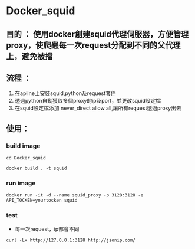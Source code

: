 # Docker_squid

## 目的 ： 使用docker創建squid代理伺服器，方便管理proxy，使爬蟲每一次request分配到不同的父代理上，避免被擋

## 流程 ：
1. 在apline上安裝squid,python及request套件
2. 透過python自動獲取多個proxy的ip及port，並更改squid設定檔
3. 在squid設定檔添加 never_direct allow all,讓所有request透過proxy出去

## 使用：

### build image

```
cd Docker_squid

docker build . -t squid

```

### run image
```
docker run -it -d --name squid_proxy -p 3128:3128 -e API_TOCKEN=yourtocken squid 

```

### test

* 每一次request，ip都會不同
```
curl -Lx http://127.0.0.1:3128 http://jsonip.com/
```
